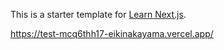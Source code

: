 This is a starter template for [Learn Next.js](https://nextjs.org/learn).

https://test-mcq6thh17-eikinakayama.vercel.app/

